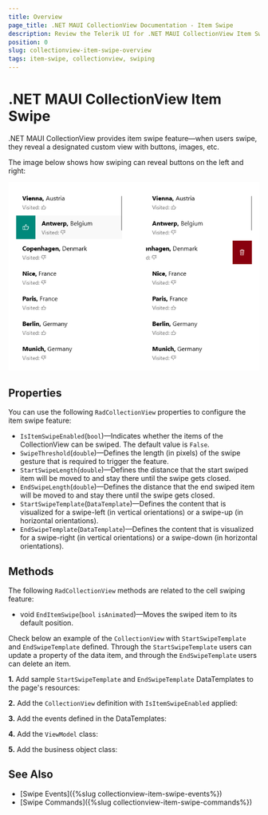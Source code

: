 ```yaml
---
title: Overview
page_title: .NET MAUI CollectionView Documentation - Item Swipe
description: Review the Telerik UI for .NET MAUI CollectionView Item Swipe feature.
position: 0
slug: collectionview-item-swipe-overview
tags: item-swipe, collectionview, swiping
---
```


# .NET MAUI CollectionView Item Swipe

.NET MAUI CollectionView provides item swipe feature&mdash;when users swipe, they reveal a designated custom view with buttons, images, etc.

The image below shows how swiping can reveal buttons on the left and right:

![.NET MAUI CollectionView Item Swipe](../images/collectionview-item-swipe.png)

## Properties

You can use the following `RadCollectionView` properties to configure the item swipe feature:

- `IsItemSwipeEnabled`(`bool`)&mdash;Indicates whether the items of the CollectionView can be swiped. The default value is `False`.
- `SwipeThreshold`(`double`)&mdash;Defines the length (in pixels) of the swipe gesture that is required to trigger the feature.
- `StartSwipeLength`(`double`)&mdash;Defines the distance that the start swiped item will be moved to and stay there until the swipe gets closed.
- `EndSwipeLength`(`double`)&mdash;Defines the distance that the end swiped item will be moved to and stay there until the swipe gets closed.
- `StartSwipeTemplate`(`DataTemplate`)&mdash;Defines the content that is visualized for a swipe-left (in vertical orientations) or a swipe-up (in horizontal orientations).
- `EndSwipeTemplate`(`DataTemplate`)&mdash;Defines the content that is visualized for a swipe-right (in vertical orientations) or a swipe-down (in horizontal orientations).

## Methods

The following `RadCollectionView` methods are related to the cell swiping feature:

- void `EndItemSwipe`(`bool` `isAnimated`)&mdash;Moves the swiped item to its default position.

Check below an example of the `CollectionView` with `StartSwipeTemplate` and `EndSwipeTemplate` defined. Through the `StartSwipeTemplate` users can update a property of the data item, and through the `EndSwipeTemplate` users can delete an item.

**1.** Add sample `StartSwipeTemplate` and `EndSwipeTemplate` DataTemplates to the page's resources:

<snippet id='collectionview-itemswipe-templates' />

**2.** Add the `CollectionView` definition with `IsItemSwipeEnabled` applied:

<snippet id='collectionview-item-swipe' />

**3.** Add the events defined in the DataTemplates:

<snippet id='collectionview-itemswipe-code' />

**4.** Add the `ViewModel` class:

<snippet id='collectionview-itemswipe-viewmodel' />

**5.** Add the business object class:

<snippet id='collectionview-itemswipe-datamodel' />

## See Also

- [Swipe Events]({%slug collectionview-item-swipe-events%})
- [Swipe Commands]({%slug collectionview-item-swipe-commands%})
